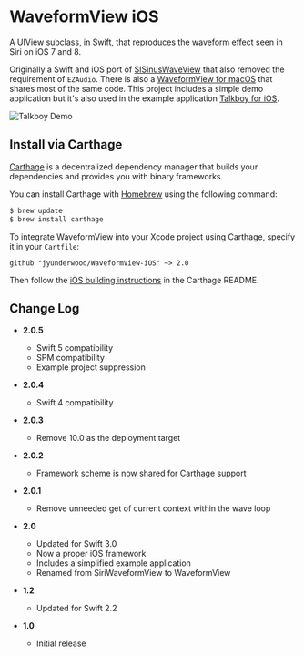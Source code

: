 # WaveformView iOS

A UIView subclass, in Swift, that reproduces the waveform effect seen in Siri on iOS 7 and 8.

Originally a Swift and iOS port of [SISinusWaveView](https://github.com/raffael/SISinusWaveView) that also removed the requirement of `EZAudio`. There is also a [WaveformView for macOS](https://github.com/jyunderwood/WaveformView-macOS) that shares most of the same code. This project includes a simple demo application but it's also used in the example application [Talkboy for iOS](https://github.com/jyunderwood/Talkboy-iOS).

![Talkboy Demo](https://raw.githubusercontent.com/jyunderwood/Talkboy-iOS/master/talkboy-demo.gif)

## Install via Carthage

[Carthage](https://github.com/Carthage/Carthage) is a decentralized dependency manager that builds your dependencies and provides you with binary frameworks.

You can install Carthage with [Homebrew](http://brew.sh/) using the following command:

```bash
$ brew update
$ brew install carthage
```

To integrate WaveformView into your Xcode project using Carthage, specify it in your `Cartfile`:

```ogdl
github "jyunderwood/WaveformView-iOS" ~> 2.0
```

Then follow the [iOS building instructions](https://github.com/Carthage/Carthage#if-youre-building-for-ios-tvos-or-watchos) in the Carthage README.

## Change Log

- __2.0.5__
  - Swift 5 compatibility
  - SPM compatibility
  - Example project suppression

- __2.0.4__
  - Swift 4 compatibility
- __2.0.3__
  - Remove 10.0 as the deployment target
- __2.0.2__
  - Framework scheme is now shared for Carthage support
- __2.0.1__
  - Remove unneeded get of current context within the wave loop
- __2.0__
  - Updated for Swift 3.0
  - Now a proper iOS framework
  - Includes a simplified example application
  - Renamed from SiriWaveformView to WaveformView
- __1.2__
  - Updated for Swift 2.2
- __1.0__
  - Initial release
